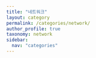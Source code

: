 ```yaml
---
title: "네트워크"
layout: category
permalink: /categories/network/
author_profile: true
taxonomy: network
sidebar:
  nav: "categories"
---
```

